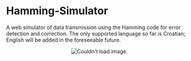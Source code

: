 # Hamming-Simulator
A web simulator of data transmission using the Hamming code for error detection and correction.
The only supported language so far is Croatian; English will be added in the foreseeable future.

<p align="center">
  <img src="https://i.imgur.com/WC30Bpo.png" alt="Couldn't load image."/>
</p>
